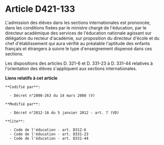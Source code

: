 # Article D421-133

L'admission des élèves dans les sections internationales est prononcée, dans les conditions fixées par le ministre chargé de
l'éducation, par               le directeur académique des services de l'éducation nationale agissant sur délégation du
recteur d'académie, sur proposition du directeur d'école et du chef d'établissement qui aura vérifié au préalable l'aptitude
des enfants français et étrangers à suivre le type d'enseignement dispensé dans ces sections. 

Les dispositions des articles D. 321-6 et D. 331-23 à D. 331-44 relatives à l'orientation des élèves s'appliquent aux
sections internationales.

**Liens relatifs à cet article**

	**Codifié par**:

	  - Décret n°2008-263 du 14 mars 2008 (V)

	**Modifié par**:

	  - Décret n°2012-16 du 5 janvier 2012 - art. 7 (VD)

	**Cite**:

	  - Code de l'éducation - art. D312-6
	  - Code de l'éducation - art. D331-23
	  - Code de l'éducation - art. D331-44
